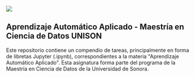 ![](https://mcd.unison.mx/wp-content/themes/awaken/img/logo_mcd.png)


## Aprendizaje Automático Aplicado - Maestría en Ciencia de Datos UNISON


Este repositorio contiene un compendio de tareas, principalmente en forma de libretas Jupyter (.ipynb), correspondientes a la materia "Aprendizaje Automático Aplicado". Esta asignatura forma parte del programa de la Maestría en Ciencia de Datos de la Universidad de Sonora.
